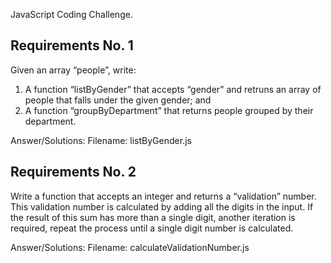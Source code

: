 JavaScript Coding Challenge. 

## Requirements No. 1

Given an array “people”, write:
1. A function “listByGender” that accepts “gender” and retruns an array of people that
falls under the given gender; and
2. A function “groupByDepartment” that returns people grouped by their department.

Answer/Solutions: 
Filename: listByGender.js

## Requirements No. 2

Write a function that accepts an integer and returns a “validation” number. This
validation number is calculated by adding all the digits in the input.
If the result of this sum has more than a single digit, another iteration is required, repeat
the process until a single digit number is calculated.

Answer/Solutions: 
Filename: calculateValidationNumber.js